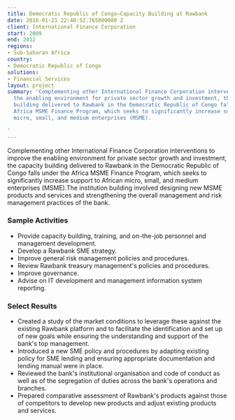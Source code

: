 ```yaml
---
title: Democratic Republic of Congo—Capacity Building at Rawbank
date: 2016-01-21 22:40:52.765000000 Z
client: International Finance Corporation
start: 2009
end: 2012
regions:
- Sub-Saharan Africa
country:
- Democratic Republic of Congo
solutions:
- Financial Services
layout: project
summary: 'Complementing other International Finance Corporation interventions to improve
  the enabling environment for private sector growth and investment, the capacity
  building delivered to Rawbank in the Democratic Republic of Congo falls under the
  Africa MSME Finance Program, which seeks to significantly increase support to African
  micro, small, and medium enterprises (MSME).

'
---
```


Complementing other International Finance Corporation interventions to improve the enabling environment for private sector growth and investment, the capacity building delivered to Rawbank in the Democratic Republic of Congo falls under the Africa MSME Finance Program, which seeks to significantly increase support to African micro, small, and medium enterprises (MSME).The institution building involved designing new MSME products and services and strengthening the overall management and risk management practices of the bank.

###  Sample Activities

* Provide capacity building, training, and on-the-job personnel and management development.
* Develop a Rawbank SME strategy.
* Improve general risk management policies and procedures.
* Review Rawbank treasury management's policies and procedures.
* Improve governance.
* Advise on IT development and management information system reporting.

###  Select Results

* Created a study of the market conditions to leverage these against the existing Rawbank platform and to facilitate the identification and set up of new goals while ensuring the understanding and support of the bank's top management.
* Introduced a new SME policy and procedures by adapting existing policy for SME lending and ensuring appropriate documentation and lending manual were in place.
* Reviewed the bank's institutional organisation and code of conduct as well as of the segregation of duties across the bank's operations and branches.
* Prepared comparative assessment of Rawbank's products against those of competitors to develop new products and adjust existing products and services.

